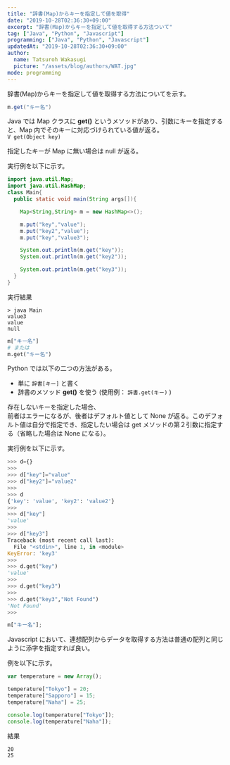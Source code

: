```yaml
---
title: "辞書(Map)からキーを指定して値を取得"
date: "2019-10-28T02:36:30+09:00"
excerpt: "辞書(Map)からキーを指定して値を取得する方法ついて"
tag: ["Java", "Python", "Javascript"]
programming: ["Java", "Python", "Javascript"]
updatedAt: "2019-10-28T02:36:30+09:00"
author:
  name: Tatsuroh Wakasugi
  picture: "/assets/blog/authors/WAT.jpg"
mode: programming
---
```


辞書(Map)からキーを指定して値を取得する方法についてを示す。

<div class="note_content_by_programming_language" id="note_content_Java">

```java
m.get("キー名")
```

Java では Map クラスに **get()** というメソッドがあり、引数にキーを指定すると、Map 内でそのキーに対応づけられている値が返る。  
`V get(Object key)`

指定したキーが Map に無い場合は null が返る。

実行例を以下に示す。

```java
import java.util.Map;
import java.util.HashMap;
class Main{
  public static void main(String args[]){

    Map<String,String> m = new HashMap<>();

    m.put("key","value");
    m.put("key2","value");
    m.put("key","value3");

    System.out.println(m.get("key"));
    System.out.println(m.get("key2"));

    System.out.println(m.get("key3"));
  }
}
```

実行結果

```
> java Main
value3
value
null
```

</div>
<div class="note_content_by_programming_language" id="note_content_Python">

```python
m["キー名"]
# または
m.get("キー名")
```

Python では以下の二つの方法がある。

- 単に `辞書[キー]` と書く
- 辞書のメソッド **get()** を使う (使用例： `辞書.get(キー)` )

存在しないキーを指定した場合、  
前者はエラーになるが、後者はデフォルト値として None が返る。このデフォルト値は自分で指定でき、指定したい場合は get メソッドの第２引数に指定する（省略した場合は None になる）。

実行例を以下に示す。

```python
>>> d={}
>>>
>>> d["key"]="value"
>>> d["key2"]="value2"
>>>
>>> d
{'key': 'value', 'key2': 'value2'}
>>>
>>> d["key"]
'value'
>>>
>>> d["key3"]
Traceback (most recent call last):
  File "<stdin>", line 1, in <module>
KeyError: 'key3'
>>>
>>> d.get("key")
'value'
>>>
>>> d.get("key3")
>>>
>>> d.get("key3","Not Found")
'Not Found'
>>>
```

</div>
<div class="note_content_by_programming_language" id="note_content_Javascript">

```javascript
m["キー名"];
```

Javascript において、連想配列からデータを取得する方法は普通の配列と同じように添字を指定すれば良い。

例を以下に示す。

```javascript
var temperature = new Array();

temperature["Tokyo"] = 20;
temperature["Sapporo"] = 15;
temperature["Naha"] = 25;

console.log(temperature["Tokyo"]);
console.log(temperature["Naha"]);
```

結果

```
20
25
```

</div>
